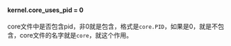 #### kernel.core_uses_pid = 0
core文件中是否包含pid，非0就是包含，格式是`core.PID`，如果是0，就是不包含，core文件的名字就是`core`，就这个作用。
